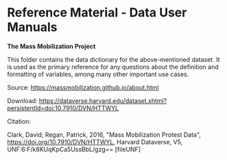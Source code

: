 # Reference Material - Data User Manuals

**The Mass Mobilization Project**

This folder contains the data dictionary for the above-mentioned dataset. It is used as the primary reference for any questions about the definition and formatting of variables, among many other important use cases.



Source: https://massmobilization.github.io/about.html

Download: https://dataverse.harvard.edu/dataset.xhtml?persistentId=doi:10.7910/DVN/HTTWYL


Citation:

Clark, David; Regan, Patrick, 2016, "Mass Mobilization Protest Data", https://doi.org/10.7910/DVN/HTTWYL, Harvard Dataverse, V5, UNF:6:F/k8KUqKpCa5UssBbL/gzg== [fileUNF]
